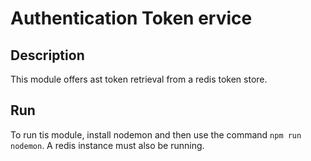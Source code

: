 # Authentication Token ervice
## Description 
This module offers ast token retrieval from a redis token store.

## Run
To run tis module, install nodemon and then use the command `npm run nodemon`. A redis instance must also be running.
